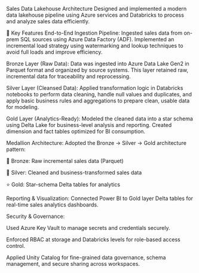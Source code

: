 Sales Data Lakehouse Architecture 
Designed and implemented a modern data lakehouse pipeline using Azure services and Databricks to process and analyze sales data efficiently.

🔧 Key Features
End-to-End Ingestion Pipeline:
Ingested sales data from on-prem SQL sources using Azure Data Factory (ADF). Implemented an incremental load strategy using watermarking and lookup techniques to avoid full loads and improve efficiency.

Bronze Layer (Raw Data):
Data was ingested into Azure Data Lake Gen2 in Parquet format and organized by source systems. This layer retained raw, incremental data for traceability and reprocessing.

Silver Layer (Cleansed Data):
Applied transformation logic in Databricks notebooks to perform data cleaning, handle null values and duplicates, and apply basic business rules and aggregations to prepare clean, usable data for modeling.

Gold Layer (Analytics-Ready):
Modeled the cleaned data into a star schema using Delta Lake for business-level analysis and reporting. Created dimension and fact tables optimized for BI consumption.

Medallion Architecture:
Adopted the Bronze → Silver → Gold architecture pattern:

🔹 Bronze: Raw incremental sales data (Parquet)

🔸 Silver: Cleaned and business-transformed sales data

⭐ Gold: Star-schema Delta tables for analytics

Reporting & Visualization:
Connected Power BI to Gold layer Delta tables for real-time sales analytics dashboards.

Security & Governance:

Used Azure Key Vault to manage secrets and credentials securely.

Enforced RBAC at storage and Databricks levels for role-based access control.

Applied Unity Catalog for fine-grained data governance, schema management, and secure sharing across workspaces.
